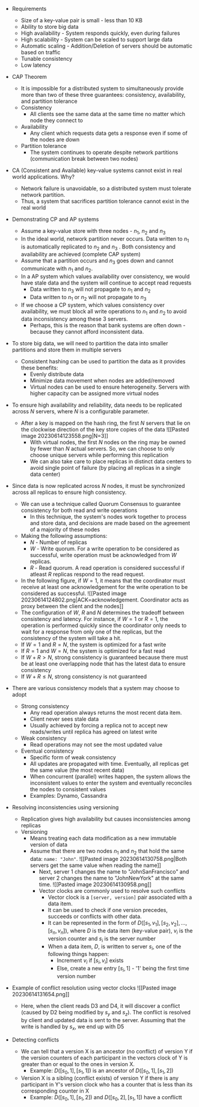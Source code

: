 - Requirements
	- Size of a key-value pair is small - less than 10 KB
	- Ability to store big data
	- High availability - System responds quickly, even during failures
	- High scalability - System can be scaled to support large data
	- Automatic scaling - Addition/Deletion of servers should be automatic based on traffic
	- Tunable consistency
	- Low latency

- CAP Theorem
	- It is impossible for a distributed system to simultaneously provide more than two of these three guarantees: consistency, availability, and partition tolerance
	- Consistency
		- All clients see the same data at the same time no matter which node they connect to
	- Availability
		- Any client which requests data gets a response even if some of the nodes are down
	- Partition tolerance
		- The system continues to operate despite network partitions (communication break between two nodes)

- CA (Consistent and Available) key-value systems cannot exist in real world applications. Why?
	- Network failure is unavoidable, so a distributed system must tolerate network partition.
	- Thus, a system that sacrifices partition tolerance cannot exist in the real world

- Demonstrating CP and AP systems
	- Assume a key-value store with three nodes - $n_{1}$, $n_{2}$ and $n_{3}$
	- In the ideal world, network partition never occurs. Data written to $n_{1}$ is automatically replicated to $n_{2}$ and $n_{3}$ . Both consistency and availability are achieved (complete CAP system)
	- Assume that a partition occurs and $n_{3}$ goes down and cannot communicate with $n_{1}$ and $n_{2}$.
	- In a AP system which values availability over consistency, we would have stale data and the system will continue to accept read requests
		- Data written to $n_{3}$ will not propagate to $n_{1}$ and $n_{2}$
		- Data written to $n_{1}$ or $n_{2}$ will not propagate to $n_{3}$
	- If we choose a CP system, which values consistency over availability, we must block all write operations to $n_{1}$ and $n_{2}$ to avoid data inconsistency among these 3 servers.
		- Perhaps, this is the reason that bank systems are often down - because they cannot afford inconsistent data.

- To store big data, we will need to partition the data into smaller partitions and store them in multiple servers
	- Consistent hashing can be used to partition the data as it provides these benefits:
		- Evenly distribute data
		- Minimize data movement when nodes are added/removed
		- Virtual nodes can be used to ensure heterogeneity. Servers with higher capacity can be assigned more virtual nodes

- To ensure high availability and reliability, data needs to be replicated across $N$ servers, where $N$ is a configurable parameter.
	- After a key is mapped on the hash ring, the first $N$ servers that lie on the clockwise direction of the key store copies of the data ![[Pasted image 20230614123558.png|N=3]]
		- With virtual nodes, the first $N$ nodes on the ring may be owned by fewer than $N$ actual servers. So, we can choose to only choose unique servers while performing this replication
		- We can also take care to place replicas in distinct data centers to avoid single point of failure (by placing all replicas in a single data center)

- Since data is now replicated across $N$ nodes, it must be synchronized across all replicas to ensure high consistency.
	- We can use a technique called Quorum Consensus to guarantee consistency for both read and write operations
		- In this technique, the system's nodes work together to process and store data, and decisions are made based on the agreement of a majority of these nodes
	- Making the following assumptions:
		- $N$ - Number of replicas
		- $W$ - Write quorum. For a write operation to be considered as successful, write operation must be acknowledged from $W$ replicas.
		- $R$ - Read quorum. A read operation is considered successful if atleast $R$ replicas respond to the read request.
	- In the following figure, if $W = 1$, it means that the coordinator must receive at least one acknowledgement for the write operation to be considered as successful. ![[Pasted image 20230614124802.png|ACK=acknowledgement. Coordinator acts as proxy between the client and the nodes]]
	- The configuration of $W$, $R$ and $N$ determines the tradeoff between consistency and latency. For instance, if $W = 1$ or $R = 1$, the operation is performed quickly since the coordinator only needs to wait for a response from only one of the replicas, but the consistency of the system will take a hit.
	- If $W = 1$ and $R = N$, the system is optimized for a fast write
	- If $R = 1$ and $W = N$, the system is optimized for a fast read
	- If $W +R>N$, strong consistency is guaranteed because there must be at least one overlapping node that has the latest data to ensure consistency
	- If $W + R \leq N$, strong consistency is not guaranteed

- There are various consistency models that a system may choose to adopt
	- Strong consistency
		- Any read operation always returns the most recent data item.
		- Client never sees stale data
		- Usually achieved by forcing a replica not to accept new reads/writes until replica has agreed on latest write
	- Weak consistency
		- Read operations may not see the most updated value
	- Eventual consistency
		- Specific form of weak consistency
		- All updates are propagated with time. Eventually, all replicas get the same value (the most recent data)
		- When concurrent (parallel) writes happen, the system allows the inconsistent values to enter the system and eventually reconciles the nodes to consistent values
		- Examples: Dynamo, Cassandra

- Resolving inconsistencies using versioning
	- Replication gives high availability but causes inconsistencies among replicas
	- Versioning
		- Means treating each data modification as a new immutable version of data
		- Assume that there are two nodes $n_{1}$ and $n_{2}$ that hold the same data: `name: "John"`. ![[Pasted image 20230614130758.png|Both servers get the same value when reading the name]]
			- Next, $\text{server 1}$ changes the name to "JohnSanFrancisco" and $\text{server 2}$ changes the name to "JohnNewYork" at the same time. ![[Pasted image 20230614130958.png]]
			- Vector clocks are commonly used to resolve such conflicts
				- Vector clock is a `[server, version]` pair associated with a data item.
				- It can be used to check if one version precedes, succeeds or conflicts with other data.
				- It can be represented in the form of $D([s_{1}, v_{1}], [s_{2}, v_{2}], \dots , [s_{n}, v_{n}])$, where $D$ is the data item (key-value pair), $v_{i}$ is the version counter and $s_{i}$ is the server number
				- When a data item, $D$, is written to server $s_{i}$, one of the following things happen:
					- Increment $v_{i}$ if $[s_{i}, v_{i}]$ exists
					- Else, create a new entry $[s_{i}, 1]$ - '$1$' being the first time version number

- Example of conflict resolution using vector clocks ![[Pasted image 20230614131654.png]]
	- Here, when the client reads $\text{D3}$ and $\text{D4}$, it will discover a conflict (caused by $\text{D2}$ being modified by $s_{y}$ and $s_{z}$). The conflict is resolved by client and updated data is sent to the server. Assuming that the write is handled by $s_{x}$, we end up with $\text{D5}$

- Detecting conflicts
	- We can tell that a version X is an ancestor (no conflict) of version Y if the version counters of each participant in the vectors clock of Y is greater than or equal to the ones in version X.
		- Example: $D([s_{0}, 1], [s_{1}, 1])$ is an ancestor of $D([s_{0}, 1], [s_{1}, 2])$
	- Version X is a sibling (conflict exists) of version Y if there is any participant in Y's version clock who has a counter that is less than its corresponding counter in X
		- Example: $D([s_{0}, 1], [s_{1}, 2])$ and $D([s_{0}, 2], [s_{1}, 1])$ have a conflictt